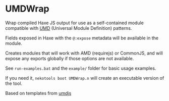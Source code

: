 # UMDWrap

Wrap compiled Haxe JS output for use as a self-contained module compatible with [UMD](https://github.com/umdjs/umd) (Universal Module Definition) patterns.

Fields exposed in Haxe with the `@:expose` metadata will be available in the module. 

Creates modules that will work with AMD (requirejs) or CommonJS, and will expose any exports globally if those options are not available.

See `run-examples.bat` and the `example/` folder for basic usage examples.

If you need it, `nekotools boot UMDWrap.n` will create an executable version of the tool.

Based on templates from [umdjs](https://github.com/umdjs/umd)
